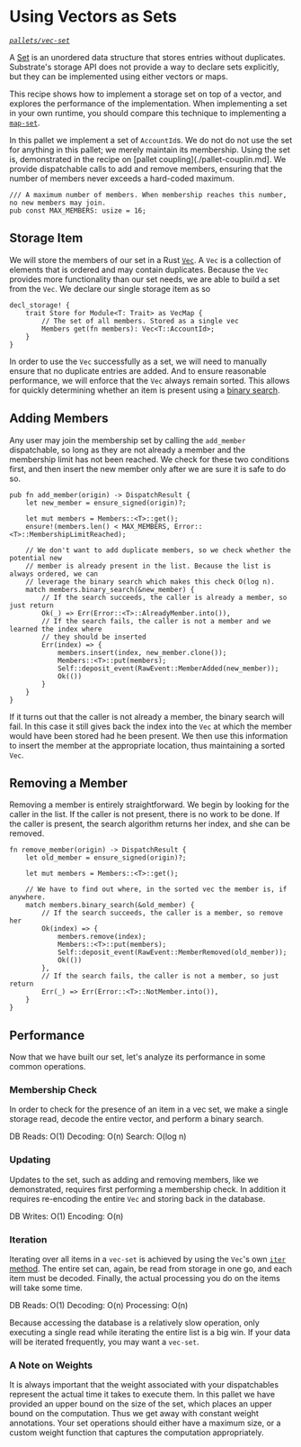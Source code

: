 # Using Vectors as Sets

_[`pallets/vec-set`](https://github.com/substrate-developer-hub/recipes/tree/master/pallets/vec-set)_

A [Set](<https://en.wikipedia.org/wiki/Set_(abstract_data_type)>) is an unordered data structure
that stores entries without duplicates. Substrate's storage API does not provide a way to declare
sets explicitly, but they can be implemented using either vectors or maps.

This recipe shows how to implement a storage set on top of a vector, and explores the performance of
the implementation. When implementing a set in your own runtime, you should compare this technique
to implementing a [`map-set`](./map-set.md).

In this pallet we implement a set of `AccountId`s. We do not do not use the set for anything in this
pallet; we merely maintain its membership. Using the set is, demonstrated in the recipe on [pallet
coupling](./pallet-couplin.md]. We provide dispatchable calls to add and remove members, ensuring
that the number of members never exceeds a hard-coded maximum.

```rust, ignore
/// A maximum number of members. When membership reaches this number, no new members may join.
pub const MAX_MEMBERS: usize = 16;
```

## Storage Item

We will store the members of our set in a Rust
[`Vec`](https://doc.rust-lang.org/std/vec/struct.Vec.html). A `Vec` is a collection of elements that
is ordered and may contain duplicates. Because the `Vec` provides more functionality than our set
needs, we are able to build a set from the `Vec`. We declare our single storage item as so

```rust, ignore
decl_storage! {
	trait Store for Module<T: Trait> as VecMap {
		// The set of all members. Stored as a single vec
		Members get(fn members): Vec<T::AccountId>;
	}
}
```

In order to use the `Vec` successfully as a set, we will need to manually ensure that no duplicate
entries are added. And to ensure reasonable performance, we will enforce that the `Vec` always
remain sorted. This allows for quickly determining whether an item is present using a
[binary search](https://en.wikipedia.org/wiki/Binary_search_algorithm).

## Adding Members

Any user may join the membership set by calling the `add_member` dispatchable, so long as they are
not already a member and the membership limit has not been reached. We check for these two
conditions first, and then insert the new member only after we are sure it is safe to do so.

```rust, ignore
pub fn add_member(origin) -> DispatchResult {
	let new_member = ensure_signed(origin)?;

	let mut members = Members::<T>::get();
	ensure!(members.len() < MAX_MEMBERS, Error::<T>::MembershipLimitReached);

	// We don't want to add duplicate members, so we check whether the potential new
	// member is already present in the list. Because the list is always ordered, we can
	// leverage the binary search which makes this check O(log n).
	match members.binary_search(&new_member) {
		// If the search succeeds, the caller is already a member, so just return
		Ok(_) => Err(Error::<T>::AlreadyMember.into()),
		// If the search fails, the caller is not a member and we learned the index where
		// they should be inserted
		Err(index) => {
			members.insert(index, new_member.clone());
			Members::<T>::put(members);
			Self::deposit_event(RawEvent::MemberAdded(new_member));
			Ok(())
		}
	}
}
```

If it turns out that the caller is not already a member, the binary search will fail. In this case
it still gives back the index into the `Vec` at which the member would have been stored had he been
present. We then use this information to insert the member at the appropriate location, thus
maintaining a sorted `Vec`.

## Removing a Member

Removing a member is entirely straightforward. We begin by looking for the caller in the list. If
the caller is not present, there is no work to be done. If the caller is present, the search
algorithm returns her index, and she can be removed.

```rust, ignore
fn remove_member(origin) -> DispatchResult {
	let old_member = ensure_signed(origin)?;

	let mut members = Members::<T>::get();

	// We have to find out where, in the sorted vec the member is, if anywhere.
	match members.binary_search(&old_member) {
		// If the search succeeds, the caller is a member, so remove her
		Ok(index) => {
			members.remove(index);
			Members::<T>::put(members);
			Self::deposit_event(RawEvent::MemberRemoved(old_member));
			Ok(())
		},
		// If the search fails, the caller is not a member, so just return
		Err(_) => Err(Error::<T>::NotMember.into()),
	}
}
```

## Performance

Now that we have built our set, let's analyze its performance in some common operations.

### Membership Check

In order to check for the presence of an item in a vec set, we make a single storage read, decode
the entire vector, and perform a binary search.

DB Reads: O(1) Decoding: O(n) Search: O(log n)

### Updating

Updates to the set, such as adding and removing members, like we demonstrated, requires first
performing a membership check. In addition it requires re-encoding the entire `Vec` and storing back
in the database.

DB Writes: O(1) Encoding: O(n)

### Iteration

Iterating over all items in a `vec-set` is achieved by using the `Vec`'s own
[`iter` method](https://doc.rust-lang.org/std/vec/struct.Vec.html#method.iter). The entire set can,
again, be read from storage in one go, and each item must be decoded. Finally, the actual processing
you do on the items will take some time.

DB Reads: O(1) Decoding: O(n) Processing: O(n)

Because accessing the database is a relatively slow operation, only executing a single read while
iterating the entire list is a big win. If your data will be iterated frequently, you may want a
`vec-set`.

### A Note on Weights

It is always important that the weight associated with your dispatchables represent the actual time
it takes to execute them. In this pallet we have provided an upper bound on the size of the set,
which places an upper bound on the computation. Thus we get away with constant weight annotations.
Your set operations should either have a maximum size, or a custom weight function that captures the
computation appropriately.
